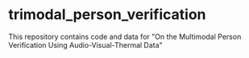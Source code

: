 # trimodal_person_verification
This repository contains code and data for "On the Multimodal Person Verification Using Audio-Visual-Thermal Data"
